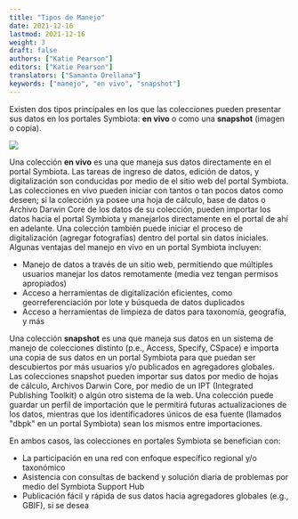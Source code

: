 ```yaml
---
title: "Tipos de Manejo"
date: 2021-12-16
lastmod: 2021-12-16
weight: 3
draft: false
authors: ["Katie Pearson"]
editors: ["Katie Pearson"]
translators: ["Samanta Orellana"]
keywords: ["manejo", "en vivo", "snapshot"]
---
```


Existen dos tipos principales en los que las colecciones pueden presentar sus datos en los portales Symbiota: **en vivo** o como una **snapshot** (imagen o copia).

![](/img/asu_live_managed.png)

Una colección **en vivo** es una que maneja sus datos directamente en el portal Symbiota. Las tareas de ingreso de datos, edición de datos, y digitalización son conducidas por medio de el sitio web del portal Symbiota. Las colecciones en vivo pueden iniciar con tantos o tan pocos datos como deseen; si la colección ya posee una hoja de cálculo, base de datos o Archivo Darwin Core de los datos de su colección, pueden importar los datos hacia el portal Symbiota y manejarlos directamente en el portal de ahí en adelante. Una colección también puede iniciar el proceso de digitalización (agregar fotografías) dentro del portal sin datos iniciales. Algunas ventajas del manejo en vivo en un portal Symbiota incluyen:

- Manejo de datos a través de un sitio web, permitiendo que múltiples usuarios manejar los datos remotamente (media vez tengan permisos apropiados)
- Acceso a herramientas de digitalización eficientes, como georreferenciación por lote y búsqueda de datos duplicados
- Acceso a herramientas de limpieza de datos para taxonomía, geografía, y más

Una colección **snapshot** es una que maneja sus datos en un sistema de manejo de colecciones distinto (p.e., Access, Specify, CSpace) e importa una copia de sus datos en un portal Symbiota para que puedan ser descubiertos por más usuarios y/o publicados en agregadores globales. Las colecciones snapshot pueden importar sus datos por medio de hojas de cálculo, Archivos Darwin Core, por medio de un IPT (Integrated Publishing Toolkit) o algún otro sistema de la web. Una colección puede guardar un perfil de importación que le permitirá futuras actualizaciones de los datos, mientras que los identificadores únicos de esa fuente (llamados "dbpk" en un portal Symbiota) sean los mismos entre importaciones.

En ambos casos, las colecciones en portales Symbiota se benefician con:

- La participación en una red con enfoque específico regional y/o taxonómico
- Asistencia con consultas de backend y solución diaria de problemas por medio del Symbiota Support Hub
- Publicación fácil y rápida de sus datos hacia agregadores globales (e.g., GBIF), si se desea

